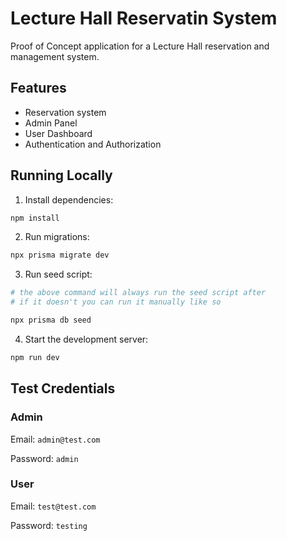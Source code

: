 # Lecture Hall Reservatin System

Proof of Concept application for a Lecture Hall reservation and management system.

## Features
- Reservation system
- Admin Panel
- User Dashboard
- Authentication and Authorization

## Running Locally

1. Install dependencies:

```sh
npm install
```

2. Run migrations:

```sh
npx prisma migrate dev
```

3. Run seed script:

```sh
# the above command will always run the seed script after
# if it doesn't you can run it manually like so

npx prisma db seed
```

4. Start the development server:

```sh
npm run dev
```

## Test Credentials

### Admin

Email: `admin@test.com`

Password: `admin`

### User

Email: `test@test.com`

Password: `testing`
